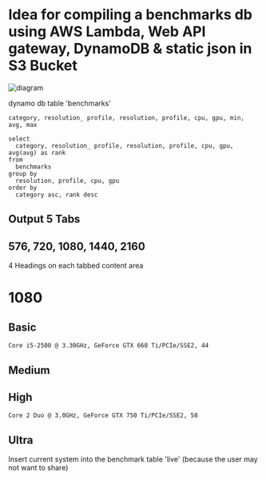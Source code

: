 Idea for compiling a benchmarks db using AWS Lambda, Web API gateway, DynamoDB & static json in S3 Bucket
==

![diagram](https://github.com/mhanney/zwiftalizer/blob/master/screenshots/zwiftalizer-serverless-aws.png)



dynamo db table 'benchmarks'

```
category, resolution_ profile, resolution, profile, cpu, gpu, min, avg, max
```


```
select
  category, resolution_ profile, resolution, profile, cpu, gpu, avg(avg) as rank
from
  benchmarks
group by
  resolution, profile, cpu, gpu
order by
  category asc, rank desc
```

Output 5 Tabs
--

576, 720, 1080, 1440, 2160
--

4 Headings on each tabbed content area

1080
==   

  Basic
  --
    Core i5-2500 @ 3.30GHz, GeForce GTX 660 Ti/PCIe/SSE2, 44

  Medium
  --

  High
  --
    Core 2 Duo @ 3.0GHz, GeForce GTX 750 Ti/PCIe/SSE2, 58

  Ultra
  --

Insert current system into the benchmark table 'live' (because the user may not want to share)
